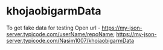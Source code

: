# khojaobigarmData
To get fake data for testing Open url - https://my-json-server.typicode.com/userName/repoName; 
https://my-json-server.typicode.com/Nasim1007/khojaobigarmData
